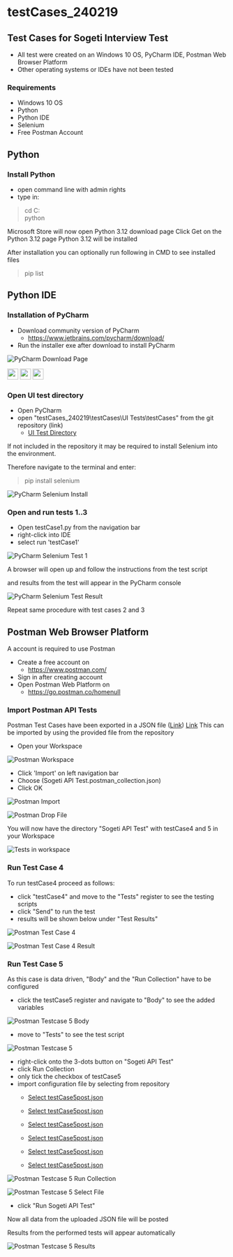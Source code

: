 # testCases_240219

## Test Cases for Sogeti Interview Test

- All test were created on an Windows 10 OS, PyCharm IDE, Postman Web Browser Platform
- Other operating systems or IDEs have not been tested

### Requirements

- Windows 10 OS
- Python
- Python IDE
- Selenium
- Free Postman Account


## Python

### Install Python

- open command line with admin rights
- type in:

> cd C:\
> python


Microsoft Store will now open Python 3.12 download page
Click Get on the  Python 3.12 page
Python 3.12 will be installed

After installation you can optionally run following in CMD to see installed files

> pip list


## Python IDE

### Installation of PyCharm

- Download community version of PyCharm
    - https://www.jetbrains.com/pycharm/download/
- Run the installer exe after download to install PyCharm

![PyCharm Download Page](https://github.com/dse-dev/testCases_240219/blob/main/docs/img/pycharm/00_install_pycharm.JPG "PyCharm Download Page")

<img src='https://github.com/dse-dev/testCases_240219/blob/main/docs/img/pycharm/00_install_pycharm.JPG' width='25'>
<img src='./docs/img/pycharm/00_install_pycharm.JPG' width='25'>
<img src='/docs/img/pycharm/00_install_pycharm.JPG' width='25'>

### Open UI test directory

- Open PyCharm
- open "testCases_240219\testCases\UI Tests\testCases" from the git repository (link)
	-  [UI Test Directory](/testCases/API%20Tests)

If not included in the repository it may be required to install Selenium into the environment.

Therefore navigate to the terminal and enter:

> pip install selenium

![PyCharm Selenium Install](https://github.com/dse-dev/testCases_240219/blob/main/docs/img/pycharm/00_install_selenium.JPG "PyCharm Selenium Install")


### Open and run tests 1..3

- Open testCase1.py from the navigation bar
- right-click into IDE
- select run 'testCase1'

![PyCharm Selenium Test 1](https://github.com/dse-dev/testCases_240219/blob/main/docs/img/pycharm/01_test1_run.JPG "PyCharm Selenium Test 1")

A browser will open up and follow the instructions from the test script

and results from the test will appear in the PyCharm console

![PyCharm Selenium Test Result](https://github.com/dse-dev/testCases_240219/blob/main/docs/img/pycharm/02_test1_result.JPG "PyCharm Selenium Test Result")

Repeat same procedure with test cases 2 and 3


## Postman Web Browser Platform

A account is required to use Postman

- Create a free account on
    - https://www.postman.com/
- Sign in after creating account
- Open Postman Web Platform on
    - https://go.postman.co/homenull

### Import Postman API Tests

Postman Test Cases have been exported in a JSON file ([Link](./testCases/API%20Tests/Sogeti%20API%20Test.postman_collection.json))
[Link](file:https://github.com/dse-dev/testCases_240219/blob/main/testCases/API%20Tests/Sogeti%20API%20Test.postman_collection.json)
This can be imported by using the provided file from the repository

- Open your Workspace

![Postman Workspace](https://github.com/dse-dev/testCases_240219/blob/main/docs/img/postman/01_nav_myworkspace.JPG "Postman Workspace")

- Click 'Import' on left navigation bar
- Choose (Sogeti API Test.postman_collection.json)
- Click OK

![Postman Import](https://github.com/dse-dev/testCases_240219/blob/main/docs/img/postman/02_nav_import.JPG "Postman Import")

![Postman Drop File](https://github.com/dse-dev/testCases_240219/blob/main/docs/img/postman/03_import_dropfile.JPG "Postman Drop File")

You will now have the directory "Sogeti API Test" with testCase4 and 5 in your Workspace

![Tests in workspace](https://github.com/dse-dev/testCases_240219/blob/main/docs/img/postman/04_workspace_test4%2B5.JPG "Tests in workspace")


### Run Test Case 4

To run testCase4 proceed as follows:

- click "testCase4" and move to the "Tests" register to see the testing scripts
- click "Send" to run the test
- results will be shown below under "Test Results"

![Postman Test Case 4](https://github.com/dse-dev/testCases_240219/blob/main/docs/img/postman/05_testCase4.JPG "Postman Test Case 4")

![Postman Test Case 4 Result](https://github.com/dse-dev/testCases_240219/blob/main/docs/img/postman/06_testCase4_result.JPG "Postman Test Case 4 Result")


### Run Test Case 5

As this case is data driven, "Body" and the "Run Collection" have to be configured

- click the testCase5 register and navigate to "Body" to see the added variables

![Postman Testcase 5 Body](https://github.com/dse-dev/testCases_240219/blob/main/docs/img/postman/09_testCase5_body.JPG "Postman Testcase 5 Body")

- move to "Tests" to see the test script

![Postman Testcase 5](https://github.com/dse-dev/testCases_240219/blob/main/docs/img/postman/07_testCase5.JPG "Postman Testcase 5")

- right-click onto the 3-dots button on "Sogeti API Test"
- click Run Collection
- only tick the checkbox of testCase5
- import configuration file by selecting from repository
    - [Select testCase5post.json](file:https://github.com/dse-dev/testCases_240219/blob/main/testCases/API%20Tests/testCase5post.json)
    - [Select testCase5post.json](file:/testCases/API%20Tests/testCase5post.json)
	- [Select testCase5post.json](file:./testCases/API%20Tests/testCase5post.json)


    - [Select testCase5post.json](https://github.com/dse-dev/testCases_240219/blob/main/testCases/API%20Tests/testCase5post.json)
    - [Select testCase5post.json](/testCases/API%20Tests/testCase5post.json)
	- [Select testCase5post.json](./testCases/API%20Tests/testCase5post.json)
	
	
![Postman Testcase 5 Run Collection](https://github.com/dse-dev/testCases_240219/blob/main/docs/img/postman/08_testCase5_runCollection.JPG "Postman Testcase 5 Run Collection")

![Postman Testcase 5 Select File](https://github.com/dse-dev/testCases_240219/blob/main/docs/img/postman/10_testCase5_selectFile.JPG "Postman Testcase 5 Select File")

- click "Run Sogeti API Test"

Now all data from the uploaded JSON file will be posted

Results from the performed tests will appear automatically

![Postman Testcase 5 Results](https://github.com/dse-dev/testCases_240219/blob/main/docs/img/postman/11_testCase5_PostResults.JPG "Postman Testcase 5 Results")


